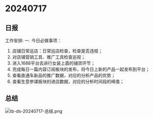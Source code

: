 # 20240717

## 日报
工作安排:
一. 今日必做事项：
1. 店铺日常巡店：日常巡店检查，检查是否违规；
2. 对店铺营销工具、推广工具检查巡视；
3. 进入1688平台去进行女装上面的铺货环节；
4. 完成每日一篇内容订阅板块的发布，将今日上新的产品一起发布到平台；
5. 查看直通车新品的推广数据，对应的分析产品的优势；
6. 查看生意参谋板块的进店数据，对应的分析时间段的峰值；

## 总结
![tb-ds-20240717-总结.png](tb-ds-20240717-总结.png)